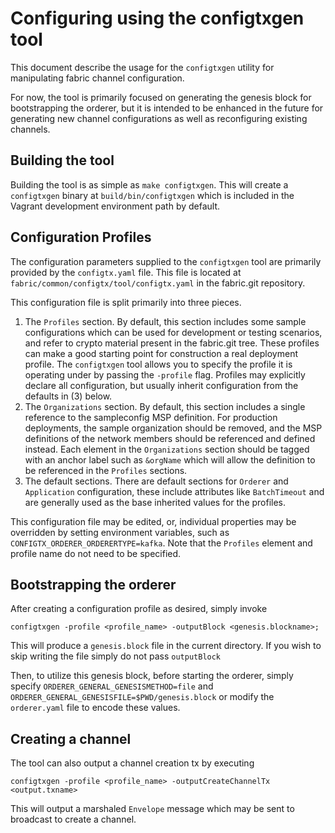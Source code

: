 # Configuring using the configtxgen tool

This document describe the usage for the `configtxgen` utility for manipulating fabric channel configuration.

For now, the tool is primarily focused on generating the genesis block for bootstrapping the orderer, but it is intended to be enhanced in the future for generating new channel configurations as well as reconfiguring existing channels.

## Building the tool

Building the tool is as simple as `make configtxgen`.  This will create a `configtxgen` binary at `build/bin/configtxgen` which is included in the Vagrant development environment path by default.

## Configuration Profiles

The configuration parameters supplied to the `configtxgen` tool are primarily provided by the `configtx.yaml` file.  This file is located at `fabric/common/configtx/tool/configtx.yaml` in the fabric.git repository.

This configuration file is split primarily into three pieces.

1. The `Profiles` section.  By default, this section includes some sample configurations which can be used for development or testing scenarios, and refer to crypto material present in the fabric.git tree.  These profiles can make a good starting point for construction a real deployment profile.  The `configtxgen` tool allows you to specify the profile it is operating under by passing the `-profile` flag.  Profiles may explicitly declare all configuration, but usually inherit configuration from the defaults in (3) below.
2. The `Organizations` section.  By default, this section includes a single reference to the sampleconfig MSP definition.  For production deployments, the sample organization should be removed, and the MSP definitions of the network members should be referenced and defined instead.  Each element in the `Organizations` section should be tagged with an anchor label such as `&orgName` which will allow the definition to be referenced in the `Profiles` sections.
3. The default sections.  There are default sections for `Orderer` and `Application` configuration, these include attributes like `BatchTimeout` and are generally used as the base inherited values for the profiles.

This configuration file may be edited, or, individual properties may be overridden by setting environment variables, such as `CONFIGTX_ORDERER_ORDERERTYPE=kafka`.  Note that the `Profiles` element and profile name do not need to be specified.

## Bootstrapping the orderer
After creating a configuration profile as desired, simply invoke
```
configtxgen -profile <profile_name> -outputBlock <genesis.blockname>;
```
This will produce a `genesis.block` file in the current directory.  If you wish to skip writing the file simply do not pass `outputBlock`

Then, to utilize this genesis block, before starting the orderer, simply specify `ORDERER_GENERAL_GENESISMETHOD=file` and `ORDERER_GENERAL_GENESISFILE=$PWD/genesis.block` or modify the `orderer.yaml` file to encode these values.

## Creating a channel

The tool can also output a channel creation tx by executing

```
configtxgen -profile <profile_name> -outputCreateChannelTx <output.txname>
```

This will output a marshaled `Envelope` message which may be sent to broadcast to create a channel.
